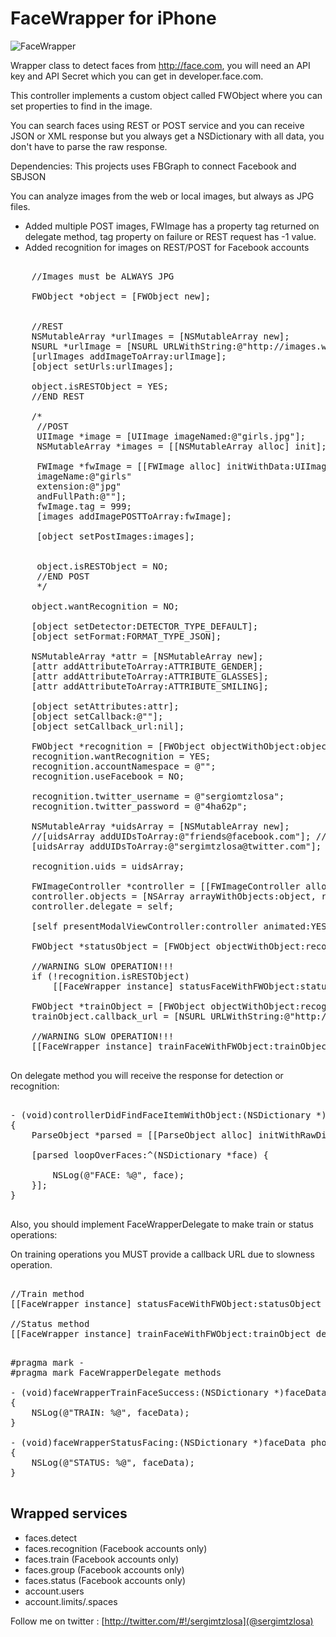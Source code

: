 FaceWrapper for iPhone
===================

![FaceWrapper](https://github.com/sergiomtzlosa/faceWrapper-iphone/raw/master/faceWrapper-iphone.png)

Wrapper class to detect faces from http://face.com, you will need an API key and API Secret which you can get in developer.face.com.

This controller implements a custom object called FWObject where you can set properties to find in the image.

You can search faces using REST or POST service and you can receive JSON or XML response but you always get a NSDictionary with all data, you don't have to parse the raw response.

Dependencies: This projects uses FBGraph to connect Facebook and SBJSON

You can analyze images from the web or local images, but always as JPG files.

* Added multiple POST images, FWImage has a property tag returned on delegate method, tag property on failure or REST request has -1 value.
* Added recognition for images on REST/POST for Facebook accounts

<pre>

    //Images must be ALWAYS JPG
    
    FWObject *object = [FWObject new];
    
    
    //REST
    NSMutableArray *urlImages = [NSMutableArray new];
    NSURL *urlImage = [NSURL URLWithString:@"http://images.wikia.com/powerrangers/images/f/fe/ActorJohnCho_John_Shea_55027822.jpg"];
    [urlImages addImageToArray:urlImage];
    [object setUrls:urlImages];
    
    object.isRESTObject = YES;
    //END REST
    
    /*
     //POST
     UIImage *image = [UIImage imageNamed:@"girls.jpg"];
     NSMutableArray *images = [[NSMutableArray alloc] init];
     
     FWImage *fwImage = [[FWImage alloc] initWithData:UIImageJPEGRepresentation(image, 1.0)
     imageName:@"girls"
     extension:@"jpg"
     andFullPath:@""];
     fwImage.tag = 999;
     [images addImagePOSTToArray:fwImage];
     
     [object setPostImages:images];
     
     
     object.isRESTObject = NO;
     //END POST
     */
    
    object.wantRecognition = NO;
    
    [object setDetector:DETECTOR_TYPE_DEFAULT];
    [object setFormat:FORMAT_TYPE_JSON];
    
    NSMutableArray *attr = [NSMutableArray new];
    [attr addAttributeToArray:ATTRIBUTE_GENDER];
    [attr addAttributeToArray:ATTRIBUTE_GLASSES];
    [attr addAttributeToArray:ATTRIBUTE_SMILING];
    
    [object setAttributes:attr];
    [object setCallback:@""];
    [object setCallback_url:nil];
    
    FWObject *recognition = [FWObject objectWithObject:object];
    recognition.wantRecognition = YES;
    recognition.accountNamespace = @"";
    recognition.useFacebook = NO;
    
    recognition.twitter_username = @"sergiomtzlosa";
    recognition.twitter_password = @"4ha62p";
    
    NSMutableArray *uidsArray = [NSMutableArray new];
    //[uidsArray addUIDsToArray:@"friends@facebook.com"]; //only for facebook authentication
    [uidsArray addUIDsToArray:@"sergimtzlosa@twitter.com"]; //only for twitter authentication
    
    recognition.uids = uidsArray;
    
    FWImageController *controller = [[FWImageController alloc] initWithNibName:@"FWImageController" bundle:nil];
    controller.objects = [NSArray arrayWithObjects:object, recognition, nil];
    controller.delegate = self;
    
    [self presentModalViewController:controller animated:YES];
    
    FWObject *statusObject = [FWObject objectWithObject:recognition];

    //WARNING SLOW OPERATION!!!
    if (!recognition.isRESTObject)
        [[FaceWrapper instance] statusFaceWithFWObject:statusObject delegate:self]; //POST ONLY
    
    FWObject *trainObject = [FWObject objectWithObject:recognition];
    trainObject.callback_url = [NSURL URLWithString:@"http://www.facebook.com/connect/login_success.html"]; //dummy callback URL
    
    //WARNING SLOW OPERATION!!!
    [[FaceWrapper instance] trainFaceWithFWObject:trainObject delegate:self runInBackground:NO];

</pre>

On delegate method you will receive the response for detection or recognition:

<pre>

- (void)controllerDidFindFaceItemWithObject:(NSDictionary *)faces postImageTag:(int)tag
{
    ParseObject *parsed = [[ParseObject alloc] initWithRawDictionary:faces];
    
    [parsed loopOverFaces:^(NSDictionary *face) {
        
        NSLog(@"FACE: %@", face);
    }];
}

</pre>

Also, you should implement FaceWrapperDelegate to make train or status operations:

On training operations you MUST provide a callback URL due to slowness operation.

<pre>

//Train method
[[FaceWrapper instance] statusFaceWithFWObject:statusObject delegate:self]; //POST ONLY

//Status method
[[FaceWrapper instance] trainFaceWithFWObject:trainObject delegate:self runInBackground:NO];
</pre>

<pre>

#pragma mark -
#pragma mark FaceWrapperDelegate methods

- (void)faceWrapperTrainFaceSuccess:(NSDictionary *)faceData photoTag:(int)tag
{
    NSLog(@"TRAIN: %@", faceData);
}

- (void)faceWrapperStatusFacing:(NSDictionary *)faceData photoTag:(int)tag
{
    NSLog(@"STATUS: %@", faceData);
}

</pre>

Wrapped services
----------------

- faces.detect
- faces.recognition (Facebook accounts only)
- faces.train (Facebook accounts only)
- faces.group (Facebook accounts only)
- faces.status (Facebook accounts only)
- account.users
- account.limits/.spaces

Follow me on twitter : [http://twitter.com/#!/sergimtzlosa](@sergimtzlosa)